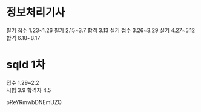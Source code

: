 

# 정보처리기사
필기 접수 1.23~1.26
필기  2.15~3.7
합격 3.13
실기 접수 3.26~3.29
실기 4.27~5.12
합격 6.18~8.17


# sqld 1차
접수  1.29~2.2  
시험 3.9
합격자 4.5






pReYRmwbDNEmUZQ